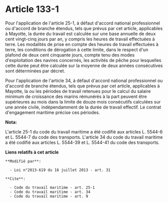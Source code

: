# Article 133-1

Pour l'application de l'article 25-1, à défaut d'accord national professionnel ou d'accord de branche étendus, tels que
prévus par cet article, applicables à Mayotte, la durée du travail est calculée sur une base annuelle de deux cent vingt-cinq
jours par an, y compris les heures de travail effectuées à terre. Les modalités de prise en compte des heures de travail
effectuées à terre, les conditions de dérogation à cette limite, dans le respect d'un plafond de deux cent cinquante jours,
compte tenu des modes d'exploitation des navires concernés, les activités de pêche pour lesquelles cette durée peut être
calculée sur la moyenne de deux années consécutives sont déterminées par décret. 

Pour l'application de l'article 34, à défaut d'accord national professionnel ou d'accord de branche étendus, tels que prévus
par cet article, applicables à Mayotte, la ou les périodes de travail retenues pour le calcul du salaire minimum de
croissance des marins rémunérés à la part peuvent être supérieures au mois dans la limite de douze mois consécutifs calculées
sur une année civile, indépendamment de la durée de travail effectif. Le contrat d'engagement maritime précise ces périodes.

**Nota:**

L'article 25-1 du code du travail maritime a été codifié aux articles L. 5544-6 et L. 5544-7 du code des transports.
L'article 34 du code du travail maritime a été codifié aux articles L. 5544-39 et L. 5544-41 du code des transports.

**Liens relatifs à cet article**

	**Modifié par**:

	  - Loi n°2013-619 du 16 juillet 2013 - art. 31

	**Cite**:

	  - Code du travail maritime - art. 25-1
	  - Code du travail maritime - art. 34
	  - Code du travail maritime - art. 9
